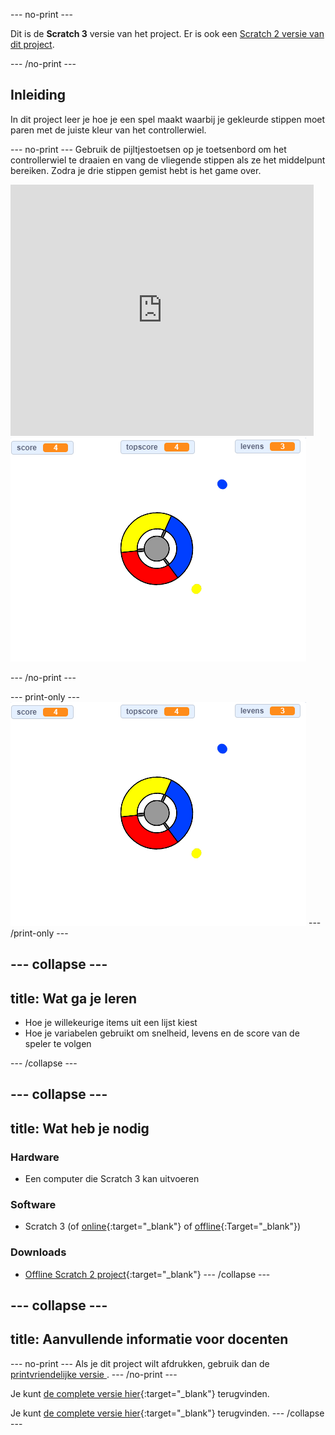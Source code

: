 \--- no-print \---

Dit is de **Scratch 3** versie van het project. Er is ook een [Scratch 2 versie van dit project](https://projects.raspberrypi.org/en/projects/catch-the-dots-scratch2).

\--- /no-print \---

## Inleiding

In dit project leer je hoe je een spel maakt waarbij je gekleurde stippen moet paren met de juiste kleur van het controllerwiel.

\--- no-print \--- Gebruik de pijltjestoetsen op je toetsenbord om het controllerwiel te draaien en vang de vliegende stippen als ze het middelpunt bereiken. Zodra je drie stippen gemist hebt is het game over.

<div class="scratch-preview">
  <iframe allowtransparency="true" width="485" height="402" src="https://scratch.mit.edu/projects/embed/252923761/?autostart=false" frameborder="0" scrolling="no"></iframe>
  <img src="images/dots-final.png">
</div>

\--- /no-print \---

\--- print-only \--- ![Dots screenshot](images/dots-final.png) \--- /print-only \---

## \--- collapse \---

## title: Wat ga je leren

+ Hoe je willekeurige items uit een lijst kiest
+ Hoe je variabelen gebruikt om snelheid, levens en de score van de speler te volgen

\--- /collapse \---

## \--- collapse \---

## title: Wat heb je nodig

### Hardware

+ Een computer die Scratch 3 kan uitvoeren

### Software

+ Scratch 3 (of [online](http://rpf.io/scratchon){:target="_blank"} of [offline](http://rpf.io/scratchoff){:Target="_blank"})

### Downloads

+ [Offline Scratch 2 project](http://rpf.io/p/en/catch-the-dots-go){:target="_blank"} \--- /collapse \---

## \--- collapse \---

## title: Aanvullende informatie voor docenten

\--- no-print \--- Als je dit project wilt afdrukken, gebruik dan de [ printvriendelijke versie ](https://projects.raspberrypi.org/en/projects/catch-the-dots/print). \--- /no-print \---

Je kunt [de complete versie hier](http://rpf.io/p/en/catch-the-dots-get){:target="_blank"} terugvinden.

Je kunt [de complete versie hier](https://scratch.mit.edu/projects/252923761/#editor){:target="_blank"} terugvinden. \--- /collapse \---